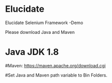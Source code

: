# Elucidate
Elucidate Selenium Framework -Demo

Please download Java and Maven


# Java JDK 1.8
#Maven:
https://maven.apache.org/download.cgi


#Set Java and Maven path variable to Bin  Folders.

